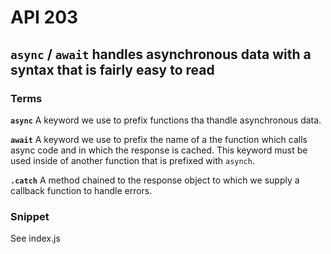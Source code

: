 # API 203
## `async` / `await` handles asynchronous data with a syntax that is fairly easy to read

### Terms
**`async`**
A keyword we use to prefix functions tha thandle asynchronous data. 

**`await`**
A keyword we use to prefix the name of a the function which calls async code and in which the response is cached. This keyword must be used inside of another function that is prefixed with `asynch`.

**`.catch`**
A method chained to the response object to which we supply a callback function to handle errors.

### Snippet
See index.js